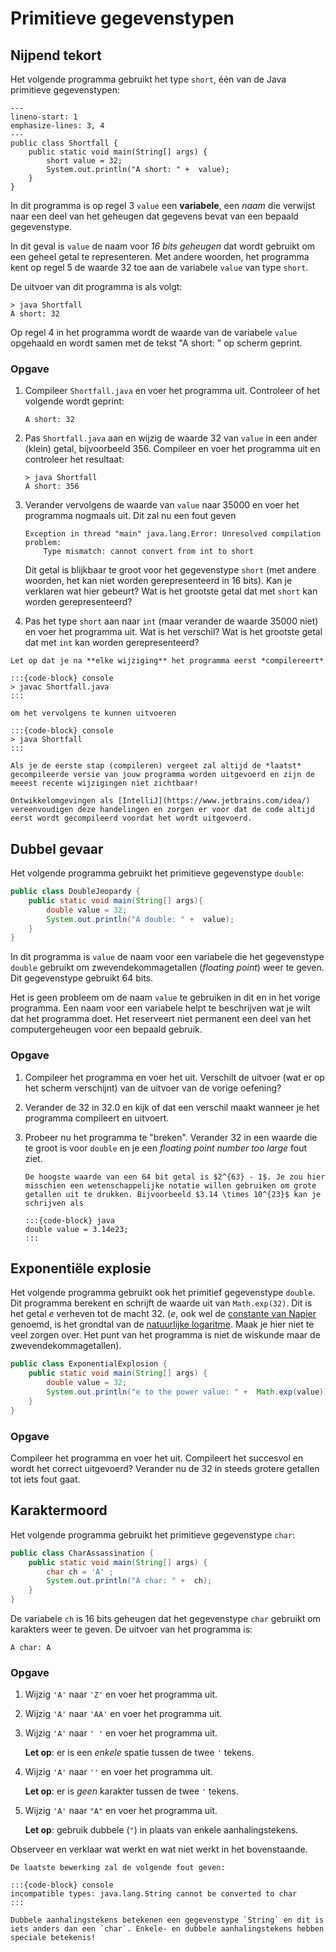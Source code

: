 # Primitieve gegevenstypen

## Nijpend tekort

Het volgende programma gebruikt het type `short`, één van de Java primitieve gegevenstypen:

```{code-block} java
---
lineno-start: 1
emphasize-lines: 3, 4
---
public class Shortfall {
    public static void main(String[] args) {
        short value = 32;
        System.out.println("A short: " +  value);
    }
}
```

In dit programma is op regel 3 `value` een **variabele**, een *naam* die verwijst naar een deel van het geheugen dat gegevens bevat van een bepaald gegevenstype.

In dit geval is `value` de naam voor *16 bits geheugen* dat wordt gebruikt om een geheel getal te representeren. Met andere woorden, het programma kent op regel 5 de waarde 32 toe aan de variabele `value` van type `short`.

De uitvoer van dit programma is als volgt:

```console
> java Shortfall
A short: 32
```

Op regel 4 in het programma wordt de waarde van de variabele `value` opgehaald en wordt samen met de tekst "A short: " op scherm geprint.

### Opgave

1.  Compileer `Shortfall.java` en voer het programma uit. Controleer of het volgende wordt geprint:

    ```text
    A short: 32
    ```

2.  Pas `Shortfall.java` aan en wijzig de waarde 32 van `value` in een ander (klein) getal, bijvoorbeeld 356. Compileer en voer het programma uit en controleer het resultaat:

    ```console
    > java Shortfall
    A short: 356
    ```

3.  Verander vervolgens de waarde van `value` naar 35000 en voer het programma nogmaals uit. Dit zal nu een fout geven

    ```console
    Exception in thread "main" java.lang.Error: Unresolved compilation problem:
        Type mismatch: cannot convert from int to short
    ```

    Dit getal is blijkbaar te groot voor het gegevenstype `short` (met andere woorden, het kan niet worden gerepresenteerd in 16 bits). Kan je verklaren wat hier gebeurt? Wat is het grootste getal dat met `short` kan  worden gerepresenteerd?

4.  Pas het type `short` aan naar `int` (maar verander de waarde 35000 niet) en voer het programma uit. Wat is het verschil? Wat is het grootste getal dat met `int` kan  worden gerepresenteerd?

```{attention}
Let op dat je na **elke wijziging** het programma eerst *compilereert*

:::{code-block} console
> javac Shortfall.java
:::

om het vervolgens te kunnen uitvoeren

:::{code-block} console
> java Shortfall
:::

Als je de eerste stap (compileren) vergeet zal altijd de *laatst* gecompileerde versie van jouw programma worden uitgevoerd en zijn de meeest recente wijzigingen niet zichtbaar!

Ontwikkelomgevingen als [IntelliJ](https://www.jetbrains.com/idea/) vereenvoudigen deze handelingen en zorgen er voor dat de code altijd eerst wordt gecompileerd voordat het wordt uitgevoerd.
```

## Dubbel gevaar

Het volgende programma gebruikt het primitieve gegevenstype `double`:

```java
public class DoubleJeopardy {
    public static void main(String[] args){
        double value = 32;
        System.out.println("A double: " +  value);
    }
}
```

In dit programma is `value` de naam voor een variabele die het gegevenstype `double` gebruikt om zwevendekommagetallen (*floating point*) weer te geven. Dit gegevenstype gebruikt 64 bits.

Het is geen probleem om de naam `value` te gebruiken in dit en in het vorige programma. Een naam voor een variabele helpt te beschrijven wat je wilt dat het programma doet. Het reserveert niet permanent een deel van het computergeheugen voor een bepaald gebruik.

### Opgave

1.  Compileer het programma en voer het uit. Verschilt de uitvoer (wat er op het scherm verschijnt) van de uitvoer van de vorige oefening?

2.  Verander de 32 in 32.0 en kijk of dat een verschil maakt wanneer je het programma compileert en uitvoert.

3.  Probeer nu het programma te "breken". Verander 32 in een waarde die te groot is voor `double` en je een *floating point number too large* fout ziet.

    ```{hint}
    De hoogste waarde van een 64 bit getal is $2^{63} - 1$. Je zou hier misschien een wetenschappelijke notatie willen gebruiken om grote getallen uit te drukken. Bijvoorbeeld $3.14 \times 10^{23}$ kan je schrijven als

    :::{code-block} java
    double value = 3.14e23;
    :::
    ```

## Exponentiële explosie

Het volgende programma gebruikt ook het primitief gegevenstype `double`. Dit programma berekent en schrijft de waarde uit van `Math.exp(32)`. Dit is het getal $e$ verheven tot de macht 32. ($e$, ook wel de [constante van Napier](https://nl.wikipedia.org/wiki/E_(wiskunde)) genoemd, is het grondtal van de [natuurlijke logaritme](https://nl.wikipedia.org/wiki/Natuurlijke_logaritme). Maak je hier niet te veel zorgen over. Het punt van het programma is niet de wiskunde maar de zwevendekommagetallen).

```java
public class ExponentialExplosion {
    public static void main(String[] args) {
        double value = 32;
        System.out.println("e to the power value: " +  Math.exp(value));
    }
}
```

### Opgave

Compileer het programma en voer het uit. Compileert het succesvol en wordt het correct uitgevoerd? Verander nu de 32 in steeds grotere getallen tot iets fout gaat.

## Karaktermoord

Het volgende programma gebruikt het primitieve gegevenstype `char`:

```java
public class CharAssassination {
    public static void main(String[] args) {
        char ch = 'A' ;
        System.out.println("A char: " +  ch);
    }
}
```

De variabele `ch` is 16 bits geheugen dat het gegevenstype `char` gebruikt om karakters weer te geven. De uitvoer van het programma is:

```console
A char: A
```

### Opgave

1.  Wijzig `'A'` naar `'Z'` en voer het programma uit.
2.  Wijzig `'A'` naar `'AA'` en voer het programma uit.
3.  Wijzig `'A'` naar `' '` en voer het programma uit.

    **Let op**: er is een *enkele* spatie tussen de twee `'` tekens.

4.  Wijzig `'A'` naar `''` en voer het programma uit.

    **Let op**: er is *geen* karakter tussen de twee `'` tekens.

5.  Wijzig `'A'` naar `"A"` en voer het programma uit.

    **Let op**: gebruik dubbele (`"`) in plaats van enkele aanhalingstekens.

Observeer en verklaar wat werkt en wat niet werkt in het bovenstaande.

```{caution}
De laatste bewerking zal de volgende fout geven:

:::{code-block} console
incompatible types: java.lang.String cannot be converted to char
:::

Dubbele aanhalingstekens betekenen een gegevenstype `String` en dit is iets anders dan een `char`. Enkele- en dubbele aanhalingstekens hebben speciale betekenis!
```
